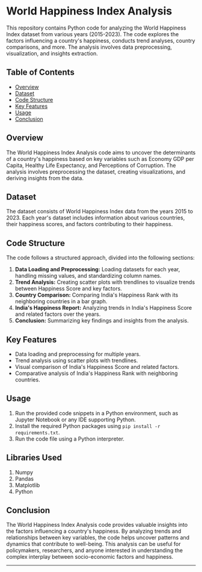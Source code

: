 # World Happiness Index Analysis

This repository contains Python code for analyzing the World Happiness Index dataset from various years (2015-2023). The code explores the factors influencing a country's happiness, conducts trend analyses, country comparisons, and more. The analysis involves data preprocessing, visualization, and insights extraction.

## Table of Contents

- [Overview](#overview)
- [Dataset](#dataset)
- [Code Structure](#code-structure)
- [Key Features](#key-features)
- [Usage](#usage)
- [Conclusion](#conclusion)

## Overview

The World Happiness Index Analysis code aims to uncover the determinants of a country's happiness based on key variables such as Economy GDP per Capita, Healthy Life Expectancy, and Perceptions of Corruption. The analysis involves preprocessing the dataset, creating visualizations, and deriving insights from the data.

## Dataset

The dataset consists of World Happiness Index data from the years 2015 to 2023. Each year's dataset includes information about various countries, their happiness scores, and factors contributing to their happiness.

## Code Structure

The code follows a structured approach, divided into the following sections:

1. **Data Loading and Preprocessing:** Loading datasets for each year, handling missing values, and standardizing column names.
2. **Trend Analysis:** Creating scatter plots with trendlines to visualize trends between Happiness Score and key factors.
3. **Country Comparison:** Comparing India's Happiness Rank with its neighboring countries in a bar graph.
4. **India's Happiness Report:** Analyzing trends in India's Happiness Score and related factors over the years.
5. **Conclusion:** Summarizing key findings and insights from the analysis.

## Key Features

- Data loading and preprocessing for multiple years.
- Trend analysis using scatter plots with trendlines.
- Visual comparison of India's Happiness Score and related factors.
- Comparative analysis of India's Happiness Rank with neighboring countries.

## Usage

1. Run the provided code snippets in a Python environment, such as Jupyter Notebook or any IDE supporting Python.
2. Install the required Python packages using `pip install -r requirements.txt`.
3. Run the code file using a Python interpreter.

## Libraries Used
  1. Numpy
  2. Pandas
  3. Matplotlib
  4. Python
  
## Conclusion

The World Happiness Index Analysis code provides valuable insights into the factors influencing a country's happiness. By analyzing trends and relationships between key variables, the code helps uncover patterns and dynamics that contribute to well-being. This analysis can be useful for policymakers, researchers, and anyone interested in understanding the complex interplay between socio-economic factors and happiness.

---
